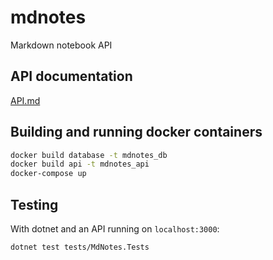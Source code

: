 # mdnotes

Markdown notebook API

## API documentation

[API.md](API.md)

## Building and running docker containers

```bash
docker build database -t mdnotes_db
docker build api -t mdnotes_api
docker-compose up
```

## Testing

With dotnet and an API running on `localhost:3000`:

```bash
dotnet test tests/MdNotes.Tests
```

